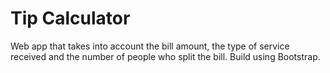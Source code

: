 # Tip Calculator 

Web app that takes into account the bill amount, the type of service received and the number of people who split the bill.
Build using Bootstrap.
